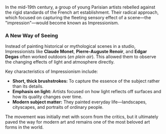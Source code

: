 In the mid-19th century, a group of young Parisian artists rebelled against the rigid standards of the French art establishment. Their radical approach, which focused on capturing the fleeting sensory effect of a scene—the "impression"—would become known as Impressionism.

### A New Way of Seeing
Instead of painting historical or mythological scenes in a studio, Impressionists like **Claude Monet**, **Pierre-Auguste Renoir**, and **Edgar Degas** often worked outdoors (*en plein air*). This allowed them to observe the changing effects of light and atmosphere directly.

Key characteristics of Impressionism include:
- **Short, thick brushstrokes:** To capture the essence of the subject rather than its details.
- **Emphasis on light:** Artists focused on how light reflects off surfaces and how its quality changes over time.
- **Modern subject matter:** They painted everyday life—landscapes, cityscapes, and portraits of ordinary people.

The movement was initially met with scorn from the critics, but it ultimately paved the way for modern art and remains one of the most beloved art forms in the world.
